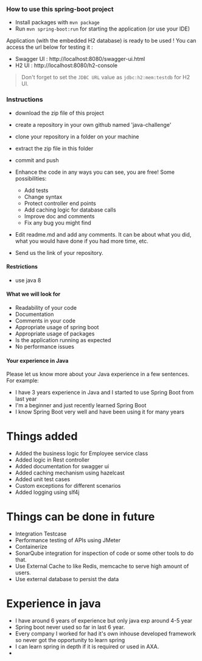 ### How to use this spring-boot project

- Install packages with `mvn package`
- Run `mvn spring-boot:run` for starting the application (or use your IDE)

Application (with the embedded H2 database) is ready to be used ! You can access the url below for testing it :

- Swagger UI : http://localhost:8080/swagger-ui.html
- H2 UI : http://localhost:8080/h2-console

> Don't forget to set the `JDBC URL` value as `jdbc:h2:mem:testdb` for H2 UI.



### Instructions

- download the zip file of this project
- create a repository in your own github named 'java-challenge'
- clone your repository in a folder on your machine
- extract the zip file in this folder
- commit and push

- Enhance the code in any ways you can see, you are free! Some possibilities:
  - Add tests
  - Change syntax
  - Protect controller end points
  - Add caching logic for database calls
  - Improve doc and comments
  - Fix any bug you might find
- Edit readme.md and add any comments. It can be about what you did, what you would have done if you had more time, etc.
- Send us the link of your repository.

#### Restrictions
- use java 8


#### What we will look for
- Readability of your code
- Documentation
- Comments in your code 
- Appropriate usage of spring boot
- Appropriate usage of packages
- Is the application running as expected
- No performance issues

#### Your experience in Java

Please let us know more about your Java experience in a few sentences. For example:

- I have 3 years experience in Java and I started to use Spring Boot from last year
- I'm a beginner and just recently learned Spring Boot
- I know Spring Boot very well and have been using it for many years


# Things added
- Added the business logic for Employee service class
- Added logic in Rest controller
- Added documentation for swagger ui
- Added caching mechanism using hazelcast
- Added unit test cases
- Custom exceptions for different scenarios
- Added logging using slf4j



# Things can be done in future 
- Integration Testcase
- Performance testing of APIs using JMeter
- Containerize
- SonarQube integration for inspection of code or some other tools to do that.
- Use External Cache to like Redis, memcache to serve high amount of users.
- Use external database to persist the data



# Experience in java
- I have around 6 years of experience but only java exp around 4-5 year 
- Spring boot never used so far in last 6 year.
- Every company I worked for had it's own inhouse developed framework so never got the opportunity to learn spring
- I can learn spring in depth if it is required or used in AXA.
- 